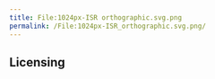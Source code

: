 ```yaml
---
title: File:1024px-ISR orthographic.svg.png
permalink: /File:1024px-ISR_orthographic.svg.png/
---
```


## Licensing